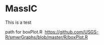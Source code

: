 # MassIC
This is a test

path for boxPlot.R  https://github.com/USGS-R/smwrGraphs/blob/master/R/boxPlot.R
